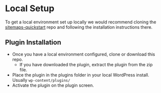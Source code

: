 # Local Setup

To get a local environment set up locally we would recommend cloning the [sitemaps-quickstart](https://github.com/humanmade/sitemaps-quickstart) repo and following the installation instructions there.

## Plugin Installation

- Once you have a local environment configured, clone or download this repo.
	- If you have downloaded the plugin, extract the plugin from the zip file.
- Place the plugin in the plugins folder in your local WordPress install. Usually `wp-content/plugins/`
- Activate the plugin on the plugin screen.
